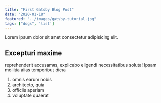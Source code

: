 ```yaml
---
title: "First Gatsby Blog Post"
date: "2020-01-18"
featured: "../images/gatsby-tutorial.jpg"
tags: ["dogs", 'list']
---
```


Lorem ipsum dolor sit amet consectetur adipisicing elit.

## Excepturi maxime

reprehenderit accusamus, explicabo eligendi necessitatibus soluta! Ipsam mollitia alias temporibus dicta

1. omnis earum nobis
2. architecto, quia
3. officiis aperiam
4. voluptate quaerat

